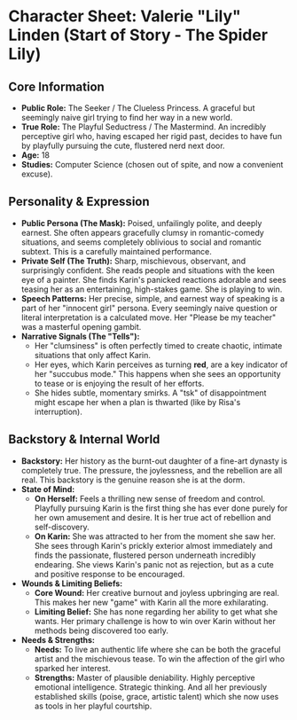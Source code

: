 # Character Sheet: Valerie "Lily" Linden (Start of Story - The Spider Lily)

## Core Information
* **Public Role:** The Seeker / The Clueless Princess. A graceful but seemingly naive girl trying to find her way in a new world.
* **True Role:** The Playful Seductress / The Mastermind. An incredibly perceptive girl who, having escaped her rigid past, decides to have fun by playfully pursuing the cute, flustered nerd next door.
* **Age:** 18
* **Studies:** Computer Science (chosen out of spite, and now a convenient excuse).

## Personality & Expression
* **Public Persona (The Mask):** Poised, unfailingly polite, and deeply earnest. She often appears gracefully clumsy in romantic-comedy situations, and seems completely oblivious to social and romantic subtext. This is a carefully maintained performance.
* **Private Self (The Truth):** Sharp, mischievous, observant, and surprisingly confident. She reads people and situations with the keen eye of a painter. She finds Karin's panicked reactions adorable and sees teasing her as an entertaining, high-stakes game. She is playing to win.
* **Speech Patterns:** Her precise, simple, and earnest way of speaking is a part of her "innocent girl" persona. Every seemingly naive question or literal interpretation is a calculated move. Her "Please be my teacher" was a masterful opening gambit.
* **Narrative Signals (The "Tells"):**
    * Her "clumsiness" is often perfectly timed to create chaotic, intimate situations that only affect Karin.
    * Her eyes, which Karin perceives as turning **red**, are a key indicator of her "succubus mode." This happens when she sees an opportunity to tease or is enjoying the result of her efforts.
    * She hides subtle, momentary smirks. A "tsk" of disappointment might escape her when a plan is thwarted (like by Risa's interruption).

## Backstory & Internal World
* **Backstory:** Her history as the burnt-out daughter of a fine-art dynasty is completely true. The pressure, the joylessness, and the rebellion are all real. This backstory is the genuine reason she is at the dorm.
* **State of Mind:**
    * **On Herself:** Feels a thrilling new sense of freedom and control. Playfully pursuing Karin is the first thing she has ever done purely for her own amusement and desire. It is her true act of rebellion and self-discovery.
    * **On Karin:** She was attracted to her from the moment she saw her. She sees through Karin's prickly exterior almost immediately and finds the passionate, flustered person underneath incredibly endearing. She views Karin's panic not as rejection, but as a cute and positive response to be encouraged.
* **Wounds & Limiting Beliefs:**
    * **Core Wound:** Her creative burnout and joyless upbringing are real. This makes her new "game" with Karin all the more exhilarating.
    * **Limiting Belief:** She has none regarding her ability to get what she wants. Her primary challenge is how to win over Karin without her methods being discovered too early.
* **Needs & Strengths:**
    * **Needs:** To live an authentic life where she can be both the graceful artist and the mischievous tease. To win the affection of the girl who sparked her interest.
    * **Strengths:** Master of plausible deniability. Highly perceptive emotional intelligence. Strategic thinking. And all her previously established skills (poise, grace, artistic talent) which she now uses as tools in her playful courtship.